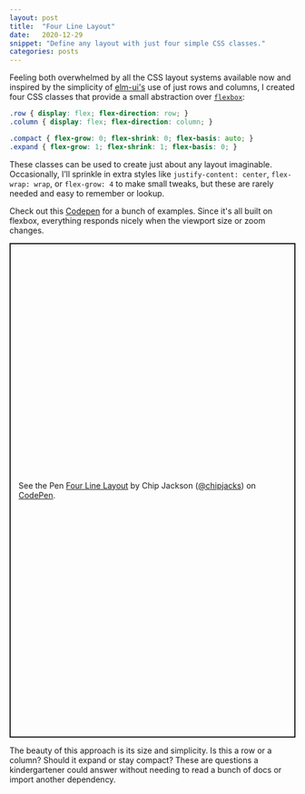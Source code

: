 ```yaml
---
layout: post
title:  "Four Line Layout"
date:   2020-12-29
snippet: "Define any layout with just four simple CSS classes."
categories: posts
---
```


Feeling both overwhelmed by all the CSS layout systems available now and
inspired by the simplicity of
[elm-ui's](https://package.elm-lang.org/packages/mdgriffith/elm-ui/1.1.8/Element#row)
use of just rows and columns, I created four CSS classes that provide a small
abstraction over
[`flexbox`](https://css-tricks.com/snippets/css/a-guide-to-flexbox/):

```css
.row { display: flex; flex-direction: row; }
.column { display: flex; flex-direction: column; }

.compact { flex-grow: 0; flex-shrink: 0; flex-basis: auto; }
.expand { flex-grow: 1; flex-shrink: 1; flex-basis: 0; }
```

These classes can be used to create just about any layout imaginable.
Occasionally, I’ll sprinkle in extra styles like `justify-content: center`,
`flex-wrap: wrap`, or `flex-grow: 4` to make small tweaks, but these are rarely
needed and easy to remember or lookup.

Check out this [Codepen](https://codepen.io/chipjacks/pen/XWjVQqd) for a bunch
of examples. Since it's all built on flexbox, everything responds nicely when the
viewport size or zoom changes.

<p class="codepen" data-height="870" data-theme-id="light" data-default-tab="result" data-user="chipjacks" data-slug-hash="XWjVQqd" style="height: 870px; box-sizing: border-box; display: flex; align-items: center; justify-content: center; border: 2px solid; margin: 1em 0; padding: 1em;" data-pen-title="Four Line Layout">
  <span>See the Pen <a href="https://codepen.io/chipjacks/pen/XWjVQqd">
  Four Line Layout</a> by Chip Jackson (<a href="https://codepen.io/chipjacks">@chipjacks</a>)
  on <a href="https://codepen.io">CodePen</a>.</span>
</p>
<script async src="https://cpwebassets.codepen.io/assets/embed/ei.js"></script>

The beauty of this approach is its size and simplicity. Is this a row or a
column? Should it expand or stay compact? These are questions a kindergartener
could answer without needing to read a bunch of docs or import another
dependency.
